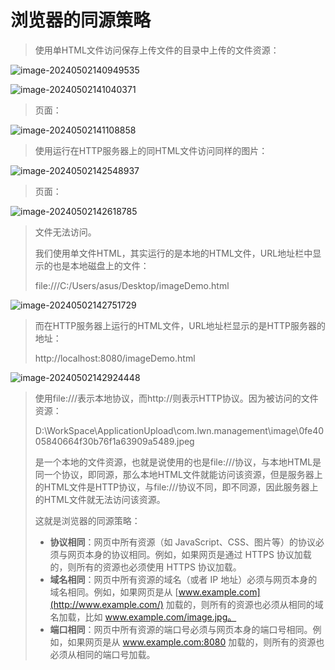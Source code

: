 # 浏览器的同源策略

> 使用单HTML文件访问保存上传文件的目录中上传的文件资源：

![image-20240502140949535](D:\text1\13.springboot文件上传\assets\image-20240502140949535.png)

![image-20240502141040371](D:\text1\13.springboot文件上传\assets\image-20240502141040371.png)

> 页面：

![image-20240502141108858](D:\text1\13.springboot文件上传\assets\image-20240502141108858.png)

> 使用运行在HTTP服务器上的同HTML文件访问同样的图片：

![image-20240502142548937](D:\text1\13.springboot文件上传\assets\image-20240502142548937.png)

> 页面：

![image-20240502142618785](D:\text1\13.springboot文件上传\assets\image-20240502142618785.png)

> 文件无法访问。
>
> 我们使用单文件HTML，其实运行的是本地的HTML文件，URL地址栏中显示的也是本地磁盘上的文件：
>
> file:///C:/Users/asus/Desktop/imageDemo.html

![image-20240502142751729](D:\text1\13.springboot文件上传\assets\image-20240502142751729.png)

> 而在HTTP服务器上运行的HTML文件，URL地址栏显示的是HTTP服务器的地址：
>
> http://localhost:8080/imageDemo.html

![image-20240502142924448](D:\text1\13.springboot文件上传\assets\image-20240502142924448.png)

> 使用file:///表示本地协议，而http://则表示HTTP协议。因为被访问的文件资源：
>
> D:\WorkSpace\ApplicationUpload\com.lwn.management\image\0fe4005840664f30b76f1a63909a5489.jpeg
>
> 是一个本地的文件资源，也就是说使用的也是file:///协议，与本地HTML是同一个协议，即同源，那么本地HTML文件就能访问该资源，但是服务器上的HTML文件是HTTP协议，与file:///协议不同，即不同源，因此服务器上的HTML文件就无法访问该资源。
>
> 这就是浏览器的同源策略：
>
> - **协议相同**：网页中所有资源（如 JavaScript、CSS、图片等）的协议必须与网页本身的协议相同。例如，如果网页是通过 HTTPS 协议加载的，则所有的资源也必须使用 HTTPS 协议加载。
> - **域名相同**：网页中所有资源的域名（或者 IP 地址）必须与网页本身的域名相同。例如，如果网页是从 [www.example.com](http://www.example.com/) 加载的，则所有的资源也必须从相同的域名加载，比如 www.example.com/image.jpg。
> - **端口相同**：网页中所有资源的端口号必须与网页本身的端口号相同。例如，如果网页是从 www.example.com:8080 加载的，则所有的资源也必须从相同的端口号加载。







